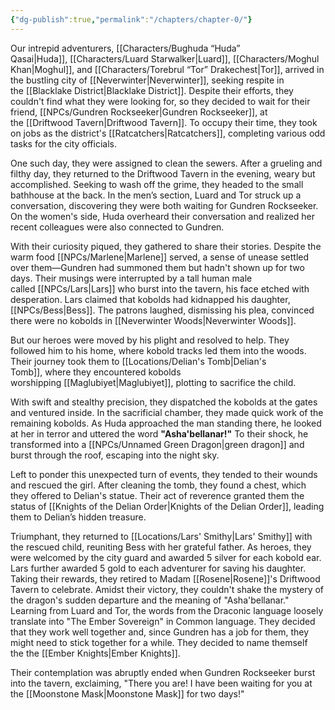 ```yaml
---
{"dg-publish":true,"permalink":"/chapters/chapter-0/"}
---
```


Our intrepid adventurers, [[Characters/Bughuda “Huda” Qasai\|Huda]], [[Characters/Luard Starwalker\|Luard]], [[Characters/Moghul Khan\|Moghul]], and [[Characters/Torebrul “Tor” Drakechest\|Tor]], arrived in the bustling city of [[Neverwinter\|Neverwinter]], seeking respite in the [[Blacklake District\|Blacklake District]]. Despite their efforts, they couldn't find what they were looking for, so they decided to wait for their friend, [[NPCs/Gundren Rockseeker\|Gundren Rockseeker]], at the [[Driftwood Tavern\|Driftwood Tavern]]. To occupy their time, they took on jobs as the district's [[Ratcatchers\|Ratcatchers]], completing various odd tasks for the city officials.

One such day, they were assigned to clean the sewers. After a grueling and filthy day, they returned to the Driftwood Tavern in the evening, weary but accomplished. Seeking to wash off the grime, they headed to the small bathhouse at the back. In the men’s section, Luard and Tor struck up a conversation, discovering they were both waiting for Gundren Rockseeker. On the women's side, Huda overheard their conversation and realized her recent colleagues were also connected to Gundren.

With their curiosity piqued, they gathered to share their stories. Despite the warm food [[NPCs/Marlene\|Marlene]] served, a sense of unease settled over them—Gundren had summoned them but hadn't shown up for two days. Their musings were interrupted by a tall human male called [[NPCs/Lars\|Lars]] who burst into the tavern, his face etched with desperation. Lars claimed that kobolds had kidnapped his daughter, [[NPCs/Bess\|Bess]]. The patrons laughed, dismissing his plea, convinced there were no kobolds in [[Neverwinter Woods\|Neverwinter Woods]].

But our heroes were moved by his plight and resolved to help. They followed him to his home, where kobold tracks led them into the woods. Their journey took them to [[Locations/Delian's Tomb\|Delian's Tomb]], where they encountered kobolds worshipping [[Maglubiyet\|Maglubiyet]], plotting to sacrifice the child.

With swift and stealthy precision, they dispatched the kobolds at the gates and ventured inside. In the sacrificial chamber, they made quick work of the remaining kobolds. As Huda approached the man standing there, he looked at her in terror and uttered the word **"Asha'bellanar!"** To their shock, he transformed into a [[NPCs/Unnamed Green Dragon\|green dragon]] and burst through the roof, escaping into the night sky.

Left to ponder this unexpected turn of events, they tended to their wounds and rescued the girl. After cleaning the tomb, they found a chest, which they offered to Delian's statue. Their act of reverence granted them the status of [[Knights of the Delian Order\|Knights of the Delian Order]], leading them to Delian’s hidden treasure.

Triumphant, they returned to [[Locations/Lars' Smithy\|Lars' Smithy]] with the rescued child, reuniting Bess with her grateful father. As heroes, they were welcomed by the city guard and awarded 5 silver for each kobold ear. Lars further awarded 5 gold to each adventurer for saving his daughter. Taking their rewards, they retired to Madam [[Rosene\|Rosene]]'s Driftwood Tavern to celebrate. Amidst their victory, they couldn't shake the mystery of the dragon's sudden departure and the meaning of "Asha'bellanar." Learning from Luard and Tor, the words from the Draconic language loosely translate into "The Ember Sovereign" in Common language. They decided that they work well together and, since Gundren has a job for them, they might need to stick together for a while. They decided to name themself the the [[Ember Knights\|Ember Knights]].

Their contemplation was abruptly ended when Gundren Rockseeker burst into the tavern, exclaiming, "There you are! I have been waiting for you at the [[Moonstone Mask\|Moonstone Mask]] for two days!"
